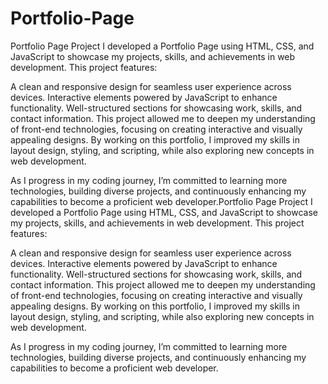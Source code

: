 # Portfolio-Page
Portfolio Page Project
I developed a Portfolio Page using HTML, CSS, and JavaScript to showcase my projects, skills, and achievements in web development. This project features:

A clean and responsive design for seamless user experience across devices.
Interactive elements powered by JavaScript to enhance functionality.
Well-structured sections for showcasing work, skills, and contact information.
This project allowed me to deepen my understanding of front-end technologies, focusing on creating interactive and visually appealing designs. By working on this portfolio, I improved my skills in layout design, styling, and scripting, while also exploring new concepts in web development.

As I progress in my coding journey, I’m committed to learning more technologies, building diverse projects, and continuously enhancing my capabilities to become a proficient web developer.Portfolio Page Project
I developed a Portfolio Page using HTML, CSS, and JavaScript to showcase my projects, skills, and achievements in web development. This project features:

A clean and responsive design for seamless user experience across devices.
Interactive elements powered by JavaScript to enhance functionality.
Well-structured sections for showcasing work, skills, and contact information.
This project allowed me to deepen my understanding of front-end technologies, focusing on creating interactive and visually appealing designs. By working on this portfolio, I improved my skills in layout design, styling, and scripting, while also exploring new concepts in web development.

As I progress in my coding journey, I’m committed to learning more technologies, building diverse projects, and continuously enhancing my capabilities to become a proficient web developer.
